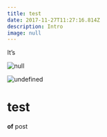 ```yaml
---
title: test
date: 2017-11-27T11:27:16.814Z
description: Intro
image: null
---
```

It’s

![null](/img/gdhm_icon.png)

![undefined](/img/gdhm_icon.png)

# test

**of** post

